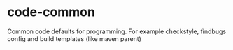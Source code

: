 code-common
===========

Common code defaults for programming. For example checkstyle, findbugs config and build templates (like maven parent)
